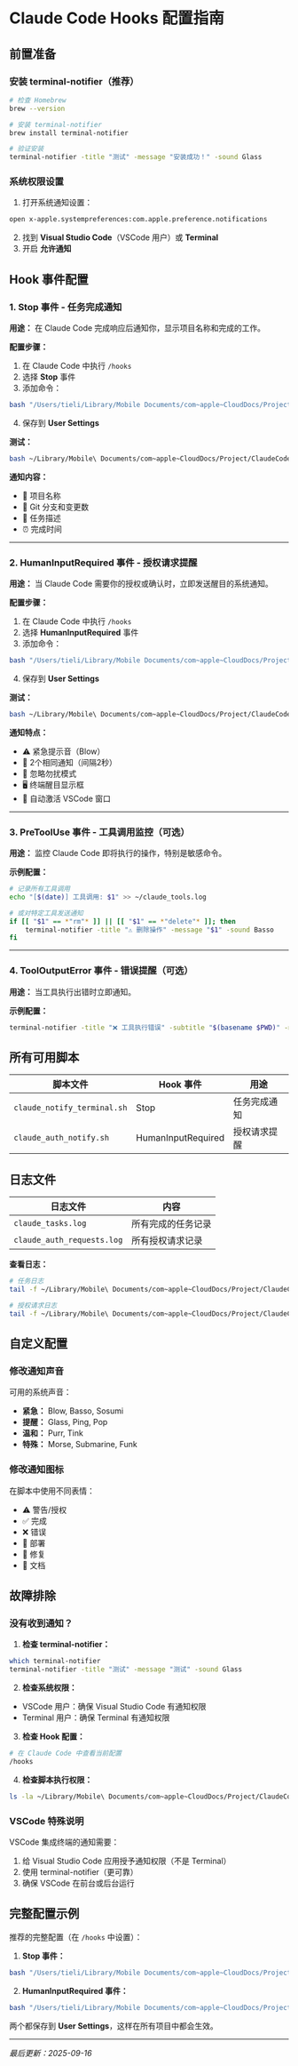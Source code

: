 # Claude Code Hooks 配置指南

## 前置准备

### 安装 terminal-notifier（推荐）
```bash
# 检查 Homebrew
brew --version

# 安装 terminal-notifier
brew install terminal-notifier

# 验证安装
terminal-notifier -title "测试" -message "安装成功！" -sound Glass
```

### 系统权限设置
1. 打开系统通知设置：
```bash
open x-apple.systempreferences:com.apple.preference.notifications
```
2. 找到 **Visual Studio Code**（VSCode 用户）或 **Terminal**
3. 开启 **允许通知**

## Hook 事件配置

### 1. Stop 事件 - 任务完成通知

**用途：** 在 Claude Code 完成响应后通知你，显示项目名称和完成的工作。

**配置步骤：**
1. 在 Claude Code 中执行 `/hooks`
2. 选择 **Stop** 事件
3. 添加命令：
```bash
bash "/Users/tieli/Library/Mobile Documents/com~apple~CloudDocs/Project/ClaudeCode_Config/claude_notify_terminal.sh"
```
4. 保存到 **User Settings**

**测试：**
```bash
bash ~/Library/Mobile\ Documents/com~apple~CloudDocs/Project/ClaudeCode_Config/claude_notify_terminal.sh "测试完成通知"
```

**通知内容：**
- 🚀 项目名称
- 🔧 Git 分支和变更数
- 📝 任务描述
- ⏰ 完成时间

---

### 2. HumanInputRequired 事件 - 授权请求提醒

**用途：** 当 Claude Code 需要你的授权或确认时，立即发送醒目的系统通知。

**配置步骤：**
1. 在 Claude Code 中执行 `/hooks`
2. 选择 **HumanInputRequired** 事件
3. 添加命令：
```bash
bash "/Users/tieli/Library/Mobile Documents/com~apple~CloudDocs/Project/ClaudeCode_Config/claude_auth_notify.sh" "需要您的授权确认"
```
4. 保存到 **User Settings**

**测试：**
```bash
bash ~/Library/Mobile\ Documents/com~apple~CloudDocs/Project/ClaudeCode_Config/claude_auth_notify.sh "测试授权提醒"
```

**通知特点：**
- ⚠️ 紧急提示音（Blow）
- 🔔 2个相同通知（间隔2秒）
- 📱 忽略勿扰模式
- 🖥️ 终端醒目显示框
- 🚀 自动激活 VSCode 窗口

---

### 3. PreToolUse 事件 - 工具调用监控（可选）

**用途：** 监控 Claude Code 即将执行的操作，特别是敏感命令。

**示例配置：**
```bash
# 记录所有工具调用
echo "[$(date)] 工具调用: $1" >> ~/claude_tools.log

# 或对特定工具发送通知
if [[ "$1" == *"rm"* ]] || [[ "$1" == *"delete"* ]]; then
    terminal-notifier -title "⚠️ 删除操作" -message "$1" -sound Basso
fi
```

---

### 4. ToolOutputError 事件 - 错误提醒（可选）

**用途：** 当工具执行出错时立即通知。

**示例配置：**
```bash
terminal-notifier -title "❌ 工具执行错误" -subtitle "$(basename $PWD)" -message "请检查终端输出" -sound Sosumi
```

## 所有可用脚本

| 脚本文件 | Hook 事件 | 用途 |
|---------|-----------|------|
| `claude_notify_terminal.sh` | Stop | 任务完成通知 |
| `claude_auth_notify.sh` | HumanInputRequired | 授权请求提醒 |

## 日志文件

| 日志文件 | 内容 |
|---------|------|
| `claude_tasks.log` | 所有完成的任务记录 |
| `claude_auth_requests.log` | 所有授权请求记录 |

**查看日志：**
```bash
# 任务日志
tail -f ~/Library/Mobile\ Documents/com~apple~CloudDocs/Project/ClaudeCode_Config/claude_tasks.log

# 授权请求日志
tail -f ~/Library/Mobile\ Documents/com~apple~CloudDocs/Project/ClaudeCode_Config/claude_auth_requests.log
```

## 自定义配置

### 修改通知声音

可用的系统声音：
- **紧急：** Blow, Basso, Sosumi
- **提醒：** Glass, Ping, Pop
- **温和：** Purr, Tink
- **特殊：** Morse, Submarine, Funk

### 修改通知图标

在脚本中使用不同表情：
- ⚠️ 警告/授权
- ✅ 完成
- ❌ 错误
- 🚀 部署
- 🔧 修复
- 📝 文档

## 故障排除

### 没有收到通知？

1. **检查 terminal-notifier：**
```bash
which terminal-notifier
terminal-notifier -title "测试" -message "测试" -sound Glass
```

2. **检查系统权限：**
- VSCode 用户：确保 Visual Studio Code 有通知权限
- Terminal 用户：确保 Terminal 有通知权限

3. **检查 Hook 配置：**
```bash
# 在 Claude Code 中查看当前配置
/hooks
```

4. **检查脚本执行权限：**
```bash
ls -la ~/Library/Mobile\ Documents/com~apple~CloudDocs/Project/ClaudeCode_Config/*.sh
```

### VSCode 特殊说明

VSCode 集成终端的通知需要：
1. 给 Visual Studio Code 应用授予通知权限（不是 Terminal）
2. 使用 terminal-notifier（更可靠）
3. 确保 VSCode 在前台或后台运行

## 完整配置示例

推荐的完整配置（在 `/hooks` 中设置）：

1. **Stop 事件：**
```bash
bash "/Users/tieli/Library/Mobile Documents/com~apple~CloudDocs/Project/ClaudeCode_Config/claude_notify_terminal.sh"
```

2. **HumanInputRequired 事件：**
```bash
bash "/Users/tieli/Library/Mobile Documents/com~apple~CloudDocs/Project/ClaudeCode_Config/claude_auth_notify.sh"
```

两个都保存到 **User Settings**，这样在所有项目中都会生效。

---

*最后更新：2025-09-16*